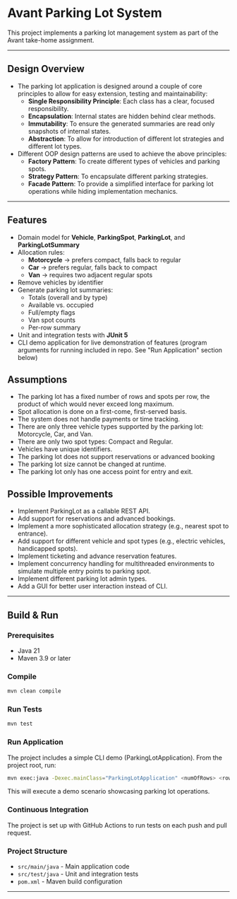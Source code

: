 # Avant Parking Lot System

This project implements a parking lot management system as part of the Avant take-home assignment.

---
## Design Overview
- The parking lot application is designed around a couple of core principles to allow for easy extension, testing and maintainability:
  - **Single Responsibility Principle**: Each class has a clear, focused responsibility.
  - **Encapsulation**: Internal states are hidden behind clear methods.
  - **Immutability**: To ensure the generated summaries are read only snapshots of internal states.
  - **Abstraction**: To allow for introduction of different lot strategies and different lot types.
- Different OOP design patterns are used to achieve the above principles:
  - **Factory Pattern**: To create different types of vehicles and parking spots.
  - **Strategy Pattern**: To encapsulate different parking strategies.
  - **Facade Pattern**: To provide a simplified interface for parking lot operations while hiding implementation mechanics.
---

## Features
- Domain model for **Vehicle**, **ParkingSpot**, **ParkingLot**, and **ParkingLotSummary**
- Allocation rules:
    - **Motorcycle** → prefers compact, falls back to regular
    - **Car** → prefers regular, falls back to compact
    - **Van** → requires two adjacent regular spots
- Remove vehicles by identifier
- Generate parking lot summaries:
    - Totals (overall and by type)
    - Available vs. occupied
    - Full/empty flags
    - Van spot counts
    - Per-row summary
- Unit and integration tests with **JUnit 5**
- CLI demo application for live demonstration of features (program arguments for running included in repo. See "Run Application" section below)

## Assumptions
- The parking lot has a fixed number of rows and spots per row, the product of which would never exceed long maximum.
- Spot allocation is done on a first-come, first-served basis.
- The system does not handle payments or time tracking.
- There are only three vehicle types supported by the parking lot: Motorcycle, Car, and Van.
- There are only two spot types: Compact and Regular.
- Vehicles have unique identifiers.
- The parking lot does not support reservations or advanced booking
- The parking lot size cannot be changed at runtime.
- The parking lot only has one access point for entry and exit.

## Possible Improvements
- Implement ParkingLot as a callable REST API.
- Add support for reservations and advanced bookings.
- Implement a more sophisticated allocation strategy (e.g., nearest spot to entrance).
- Add support for different vehicle and spot types (e.g., electric vehicles, handicapped spots).
- Implement ticketing and advance reservation features.
- Implement concurrency handling for multithreaded environments to simulate multiple entry points to parking spot.
- Implement different parking lot admin types.
- Add a GUI for better user interaction instead of CLI.

---

## Build & Run

### Prerequisites
- Java 21
- Maven 3.9 or later

### Compile
```bash
mvn clean compile
```
### Run Tests
```bash
mvn test
```

### Run Application
The project includes a simple CLI demo (ParkingLotApplication).
From the project root, run:

```bash
mvn exec:java -Dexec.mainClass="ParkingLotApplication" <numOfRows> <rowSequence> COMPACT_REGULAR LIVE
```
This will execute a demo scenario showcasing parking lot operations.

### Continuous Integration
The project is set up with GitHub Actions to run tests on each push and pull request.

### Project Structure
- `src/main/java` - Main application code
- `src/test/java` - Unit and integration tests
- `pom.xml` - Maven build configuration

---